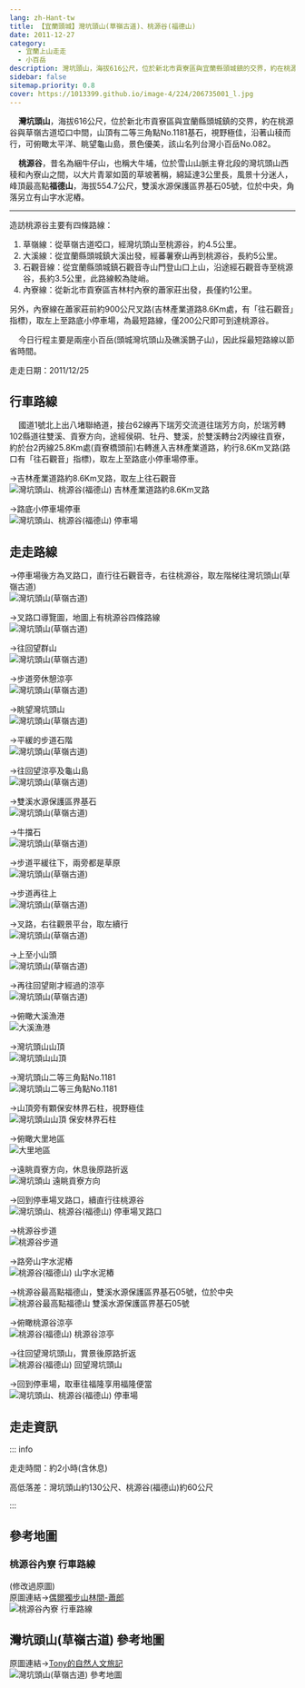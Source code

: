 ```yaml
---
lang: zh-Hant-tw
title: 【宜蘭頭城】灣坑頭山(草嶺古道)、桃源谷(福德山)
date: 2011-12-27
category: 
  - 宜蘭上山走走
  - 小百岳
description: 灣坑頭山，海拔616公尺，位於新北市貢寮區與宜蘭縣頭城鎮的交界，約在桃源谷與草嶺古道埡口中間，山頂有二等三角點No.1181基石，視野極佳，沿著山稜而行，可俯瞰太平洋、眺望龜山島，景色優美，該山名列台灣小百岳No.082。 桃源谷，昔名為綑牛仔山，也稱大牛埔，位於雪山山脈主脊北段的灣坑頭山西稜和內寮山之間，以大片青翠如茵的草坡著稱，綿延達3公里長，風景十分迷人，峰頂最高點福德山，海拔554.7公尺，雙溪水源保護區界基石05號，位於中央，角落另立有山字水泥樁。
sidebar: false
sitemap.priority: 0.8
cover: https://1013399.github.io/image-4/224/206735001_l.jpg
---
```


    **灣坑頭山**，海拔616公尺，位於新北市貢寮區與宜蘭縣頭城鎮的交界，約在桃源谷與草嶺古道埡口中間，山頂有二等三角點No.1181基石，視野極佳，沿著山稜而行，可俯瞰太平洋、眺望龜山島，景色優美，該山名列台灣小百岳No.082。  

    **桃源谷**，昔名為綑牛仔山，也稱大牛埔，位於雪山山脈主脊北段的灣坑頭山西稜和內寮山之間，以大片青翠如茵的草坡著稱，綿延達3公里長，風景十分迷人，峰頂最高點**福德山**，海拔554.7公尺，雙溪水源保護區界基石05號，位於中央，角落另立有山字水泥樁。 

<!-- more --> 
----

造訪桃源谷主要有四條路線：  
1. 草嶺線：從草嶺古道啞口，經灣坑頭山至桃源谷，約4.5公里。  
2. 大溪線：從宜蘭縣頭城鎮大溪出發，經蕃薯寮山再到桃源谷，長約5公里。  
3. 石觀音線：從宜蘭縣頭城鎮石觀音寺山門登山口上山，沿途經石觀音寺至桃源谷，長約3.5公里，此路線較為陡峭。  
4. 內寮線：從新北市貢寮區吉林村內寮的蕭家莊出發，長僅約1公里。  

另外，內寮線在蕭家莊前約900公尺叉路(吉林產業道路8.6Km處，有「往石觀音」指標)，取左上至路底小停車場，為最短路線，僅200公尺即可到達桃源谷。  

    今日行程主要是兩座小百岳(頭城灣坑頭山及礁溪鵲子山)，因此採最短路線以節省時間。

走走日期：2011/12/25

## 行車路線
    國道1號北上出八堵聯絡道，接台62線再下瑞芳交流道往瑞芳方向，於瑞芳轉102縣道往雙溪、貢寮方向，途經侯硐、牡丹、雙溪，於雙溪轉台2丙線往貢寮，約於台2丙線25.8Km處(貢寮橋頭前)右轉進入吉林產業道路，約行8.6Km叉路(路口有「往石觀音」指標)，取左上至路底小停車場停車。  

→吉林產業道路約8.6Km叉路，取左上往石觀音  
![灣坑頭山、桃源谷(福德山) 吉林產業道路約8.6Km叉路](https://1013399.github.io/image-4/224/206734990_l.jpg)

→路底小停車場停車  
![灣坑頭山、桃源谷(福德山) 停車場](https://1013399.github.io/image-4/224/206796702_l.jpg)

## 走走路線
→停車場後方為叉路口，直行往石觀音寺，右往桃源谷，取左階梯往灣坑頭山(草嶺古道)  
![灣坑頭山(草嶺古道)](https://1013399.github.io/image-4/224/206734998_l.jpg)

→叉路口導覽圖，地圖上有桃源谷四條路線  
![灣坑頭山(草嶺古道)](https://1013399.github.io/image-4/224/206735229_l.jpg)

→往回望群山  
![灣坑頭山(草嶺古道)](https://1013399.github.io/image-4/224/206735001_l.jpg)

→步道旁休憩涼亭  
![灣坑頭山(草嶺古道)](https://1013399.github.io/image-4/224/206735003_l.jpg)

→眺望灣坑頭山  
![灣坑頭山(草嶺古道)](https://1013399.github.io/image-4/224/206735007_l.jpg)

→平緩的步道石階  
![灣坑頭山(草嶺古道)](https://1013399.github.io/image-4/224/206735012_l.jpg)

→往回望涼亭及龜山島  
![灣坑頭山(草嶺古道)](https://1013399.github.io/image-4/224/206735019_l.jpg)

→雙溪水源保護區界基石  
![灣坑頭山(草嶺古道)](https://1013399.github.io/image-4/224/206735023_l.jpg)

→牛擋石  
![灣坑頭山(草嶺古道)](https://1013399.github.io/image-4/224/206735030_l.jpg)

→步道平緩往下，兩旁都是草原  
![灣坑頭山(草嶺古道)](https://1013399.github.io/image-4/224/206735033_l.jpg)

→步道再往上  
![灣坑頭山(草嶺古道)](https://1013399.github.io/image-4/224/206735038_l.jpg)

→叉路，右往觀景平台，取左續行  
![灣坑頭山(草嶺古道)](https://1013399.github.io/image-4/224/206735041_l.jpg)

→上至小山頭  
![灣坑頭山(草嶺古道)](https://1013399.github.io/image-4/224/206735045_l.jpg)

→再往回望剛才經過的涼亭  
![灣坑頭山(草嶺古道)](https://1013399.github.io/image-4/224/206735051_l.jpg)

→俯瞰大溪漁港  
![大溪漁港](https://1013399.github.io/image-4/224/206735055_l.jpg)

→灣坑頭山山頂  
![灣坑頭山山頂](https://1013399.github.io/image-4/224/206735059_l.jpg)

→灣坑頭山二等三角點No.1181  
![灣坑頭山二等三角點No.1181](https://1013399.github.io/image-4/224/206735062_l.jpg)

→山頂旁有顆保安林界石柱，視野極佳  
![灣坑頭山山頂 保安林界石柱](https://1013399.github.io/image-4/224/206735068_l.jpg)

→俯瞰大里地區  
![大里地區](https://1013399.github.io/image-4/224/206735077_l.jpg)

→遠眺貢寮方向，休息後原路折返  
![灣坑頭山 遠眺貢寮方向](https://1013399.github.io/image-4/224/206735082_l.jpg)

→回到停車場叉路口，續直行往桃源谷  
![灣坑頭山、桃源谷(福德山) 停車場叉路口](https://1013399.github.io/image-4/224/206735088_l.jpg)

→桃源谷步道  
![桃源谷步道](https://1013399.github.io/image-4/224/206735093_l.jpg)

→路旁山字水泥樁  
![桃源谷(福德山) 山字水泥樁](https://1013399.github.io/image-4/224/206735100_l.jpg)

→桃源谷最高點福德山，雙溪水源保護區界基石05號，位於中央  
![桃源谷最高點福德山 雙溪水源保護區界基石05號](https://1013399.github.io/image-4/224/206735106_l.jpg)

→俯瞰桃源谷涼亭  
![桃源谷(福德山) 桃源谷涼亭](https://1013399.github.io/image-4/224/206735108_l.jpg)

→往回望灣坑頭山，賞景後原路折返  
![桃源谷(福德山) 回望灣坑頭山](https://1013399.github.io/image-4/224/206735113_l.jpg)

→回到停車場，取車往福隆享用福隆便當  
![灣坑頭山、桃源谷(福德山) 停車場](https://1013399.github.io/image-4/224/206734988_l.jpg)

## 走走資訊

::: info

走走時間：約2小時(含休息)

高低落差：灣坑頭山約130公尺、桃源谷(福德山)約60公尺

:::

## 參考地圖

### 桃源谷內寮 行車路線
(修改過原圖)  
原圖連結→[偶爾獨步山林間-蕭郎](http://www.yougoipay.com/kenny/w591/index.htm)  
![桃源谷內寮 行車路線](https://1013399.github.io/image-4/224/206735156_l.jpg)

## 灣坑頭山(草嶺古道) 參考地圖
原圖連結→[Tony的自然人文旅記](http://www.tonyhuang39.com/tony0464/tony0464.html)  
![灣坑頭山(草嶺古道) 參考地圖](https://1013399.github.io/image-4/224/206735152_l.jpg)